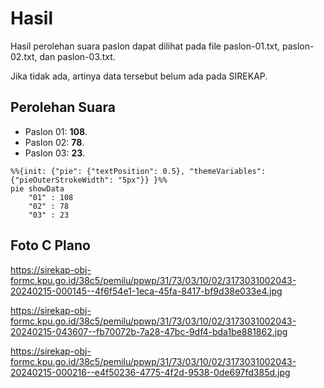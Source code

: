 # Hasil

Hasil perolehan suara paslon dapat dilihat pada file paslon-01.txt, paslon-02.txt, dan paslon-03.txt.

Jika tidak ada, artinya data tersebut belum ada pada SIREKAP.

## Perolehan Suara

 * Paslon 01: **108**.
 * Paslon 02: **78**.
 * Paslon 03: **23**.

```mermaid
%%{init: {"pie": {"textPosition": 0.5}, "themeVariables": {"pieOuterStrokeWidth": "5px"}} }%%
pie showData
    "01" : 108
    "02" : 78
    "03" : 23
```
## Foto C Plano

https://sirekap-obj-formc.kpu.go.id/38c5/pemilu/ppwp/31/73/03/10/02/3173031002043-20240215-000145--4f6f54e1-1eca-45fa-8417-bf9d38e033e4.jpg

https://sirekap-obj-formc.kpu.go.id/38c5/pemilu/ppwp/31/73/03/10/02/3173031002043-20240215-043607--fb70072b-7a28-47bc-9df4-bda1be881862.jpg

https://sirekap-obj-formc.kpu.go.id/38c5/pemilu/ppwp/31/73/03/10/02/3173031002043-20240215-000216--e4f50236-4775-4f2d-9538-0de697fd385d.jpg

